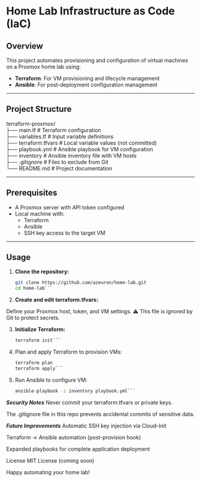 # Home Lab Infrastructure as Code (IaC)

## Overview

This project automates provisioning and configuration of virtual machines on a Proxmox home lab using:

- **Terraform**: For VM provisioning and lifecycle management
- **Ansible**: For post-deployment configuration management

---

## Project Structure

terraform-proxmox/  <br>
├── main.tf            # Terraform configuration  <br>
├── variables.tf       # Input variable definitions  <br>
├── terraform.tfvars   # Local variable values (not committed)  <br>
├── playbook.yml       # Ansible playbook for VM configuration  <br>
├── inventory          # Ansible inventory file with VM hosts  <br>
├── .gitignore         # Files to exclude from Git  <br>
└── README.md          # Project documentation  <br>


---

## Prerequisites

- A Proxmox server with API token configured
- Local machine with:
  - Terraform
  - Ansible
  - SSH key access to the target VM

---

## Usage

1. **Clone the repository:**

   ```bash
   git clone https://github.com/azeuron/home-lab.git
   cd home-lab```

2. **Create and edit terraform.tfvars:**

Define your Proxmox host, token, and VM settings.
⚠️ This file is ignored by Git to protect secrets.

3. **Initialize Terraform:**
   ```bash
   terraform init```

4. Plan and apply Terraform to provision VMs:
   ```bash
   terraform plan
   terraform apply```

5. Run Ansible to configure VM:
   ```bash
   ansible-playbook -i inventory playbook.yml```

***Security Notes***
Never commit your terraform.tfvars or private keys.

The .gitignore file in this repo prevents accidental commits of sensitive data.

***Future Improvements***
Automatic SSH key injection via Cloud-Init

Terraform → Ansible automation (post-provision hook)

Expanded playbooks for complete application deployment

License
MIT License (coming soon)

Happy automating your home lab!
